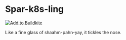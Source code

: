 # Spar-k8s-ling

[![Add to Buildkite](https://buildkite.com/button.svg)](https://buildkite.com/new)

Like a fine glass of shaahm-pahn-yay, it tickles the nose.
